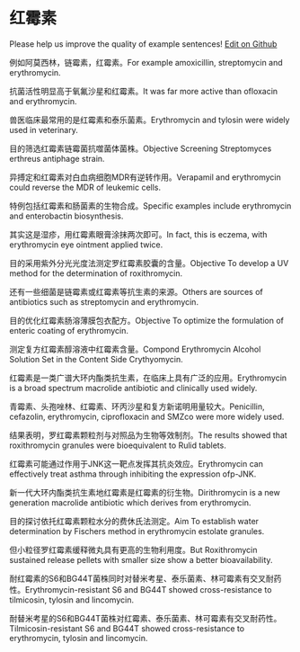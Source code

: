 # 红霉素

Please help us improve the quality of example sentences! [Edit on Github](https://github.com/jiyushe/jiyu-example-sentence-source/blob/main/chinese/hongmeisu.md)

<p><span class="chinese">例如阿莫西林，链霉素，红霉素。</span><span class="english">For example amoxicillin, streptomycin and erythromycin.</span></p>

<p><span class="chinese">抗菌活性明显高于氧氟沙星和红霉素。</span><span class="english">It was far more active than ofloxacin and erythromycin.</span></p>

<p><span class="chinese">兽医临床最常用的是红霉素和泰乐菌素。</span><span class="english">Erythromycin and tylosin were widely used in veterinary.</span></p>

<p><span class="chinese">目的筛选红霉素链霉菌抗噬菌体菌株。</span><span class="english">Objective Screening Streptomyces erthreus antiphage strain.</span></p>

<p><span class="chinese">异搏定和红霉素对白血病细胞MDR有逆转作用。</span><span class="english">Verapamil and erythromycin could reverse the MDR of leukemic cells.</span></p>

<p><span class="chinese">特例包括红霉素和肠菌素的生物合成。</span><span class="english">Specific examples include erythromycin and enterobactin biosynthesis.</span></p>

<p><span class="chinese">其实这是湿疹，用红霉素眼膏涂抹两次即可。</span><span class="english">In fact, this is eczema, with erythromycin eye ointment applied twice.</span></p>

<p><span class="chinese">目的采用紫外分光光度法测定罗红霉素胶囊的含量。</span><span class="english">Objective To develop a UV method for the determination of roxithromycin.</span></p>

<p><span class="chinese">还有一些细菌是链霉素或红霉素等抗生素的来源。</span><span class="english">Others are sources of antibiotics such as streptomycin and erythromycin.</span></p>

<p><span class="chinese">目的优化红霉素肠溶薄膜包衣配方。</span><span class="english">Objective To optimize the formulation of enteric coating of erythromycin.</span></p>

<p><span class="chinese">测定复方红霉素醇溶液中红霉素含量。</span><span class="english">Compond Erythromycin Alcohol Solution Set in the Content Side Crythyomycin.</span></p>

<p><span class="chinese">红霉素是一类广谱大环内酯类抗生素，在临床上具有广泛的应用。</span><span class="english">Erythromycin is a broad spectrum macrolide antibiotic and clinically used widely.</span></p>

<p><span class="chinese">青霉素、头孢唑林、红霉素、环丙沙星和复方新诺明用量较大。</span><span class="english">Penicillin, cefazolin, erythromycin, ciprofloxacin and SMZco were more widely used.</span></p>

<p><span class="chinese">结果表明，罗红霉素颗粒剂与对照品为生物等效制剂。</span><span class="english">The results showed that roxithromycin granules were bioequivalent to Rulid tablets.</span></p>

<p><span class="chinese">红霉素可能通过作用于JNK这一靶点发挥其抗炎效应。</span><span class="english">Erythromycin can effectively treat asthma through inhibiting the expression ofp-JNK.</span></p>

<p><span class="chinese">新一代大环内酯类抗生素地红霉素是红霉素的衍生物。</span><span class="english">Dirithromycin is a new generation macrolide antibiotic which derives from erythromycin.</span></p>

<p><span class="chinese">目的探讨依托红霉素颗粒水分的费休氏法测定。</span><span class="english">Aim To establish water determination by Fischers method in erythromycin estolate granules.</span></p>

<p><span class="chinese">但小粒径罗红霉素缓释微丸具有更高的生物利用度。</span><span class="english">But Roxithromycin sustained release pellets with smaller size show a better bioavailability.</span></p>

<p><span class="chinese">耐红霉素的S6和BG44T菌株同时对替米考星、泰乐菌素、林可霉素有交叉耐药性。</span><span class="english">Erythromycin-resistant S6 and BG44T showed cross-resistance to tilmicosin, tylosin and lincomycin.</span></p>

<p><span class="chinese">耐替米考星的S6和BG44T菌株对红霉素、泰乐菌素、林可霉素有交叉耐药性。</span><span class="english">Tilmicosin-resistant S6 and BG44T showed cross-resistance to erythromycin, tylosin and lincomycin.</span></p>

